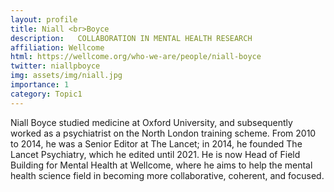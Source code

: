 ```yaml
---
layout: profile
title: Niall <br>Boyce
description:   COLLABORATION IN MENTAL HEALTH RESEARCH
affiliation: Wellcome
html: https://wellcome.org/who-we-are/people/niall-boyce
twitter: niallpboyce
img: assets/img/niall.jpg
importance: 1
category: Topic1
---
```

Niall Boyce studied medicine at Oxford University, and subsequently worked as a psychiatrist on the North London training scheme. From 2010 to 2014, he was a Senior Editor at The Lancet; in 2014, he founded The Lancet Psychiatry, which he edited until 2021. He is now Head of Field Building for Mental Health at Wellcome, where he aims to help the mental health science field in becoming more collaborative, coherent, and focused.